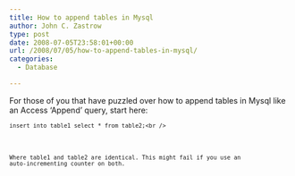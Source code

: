 ```yaml
---
title: How to append tables in Mysql
author: John C. Zastrow
type: post
date: 2008-07-05T23:58:01+00:00
url: /2008/07/05/how-to-append-tables-in-mysql/
categories:
  - Database

---
```

For those of you that have puzzled over how to append tables in Mysql like an Access &#8216;Append&#8217; query, start here:

<pre><code><code>insert into table1 select * from table2;&lt;br /&gt;</pre>

Where table1 and table2 are identical. This might fail if you use an auto-incrementing counter on both.